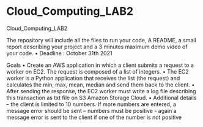 # Cloud_Computing_LAB2
Cloud_Computing_LAB2

The repository will include all the files to run your code, A README, a small report describing your
project and a 3 minutes maximum demo video of your code.
• Deadline : October 31th 2021

Goals
• Create an AWS application in which a client submits a request to a worker on EC2. The request is
composed of a list of integers.
• The EC2 worker is a Python application that receives the list (the request) and calculates the min, max,
mean, median and send them back to the client.
• After sending the response, the EC2 worker must write a log file describing this transaction as txt file
on S3 Amazon Storage Cloud.
• Additional details
– the client is limited to 10 numbers. If more numbers are entered, a message error should be sent
– numbers must be positive - again a message error is sent to the client if one of the number is not
positive
